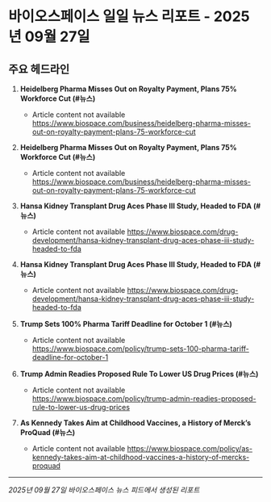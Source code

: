 # 바이오스페이스 일일 뉴스 리포트 - 2025년 09월 27일


## 주요 헤드라인

1. **Heidelberg Pharma Misses Out on Royalty Payment, Plans 75% Workforce Cut (#뉴스)**
   - Article content not available
   <https://www.biospace.com/business/heidelberg-pharma-misses-out-on-royalty-payment-plans-75-workforce-cut>

2. **Heidelberg Pharma Misses Out on Royalty Payment, Plans 75% Workforce Cut (#뉴스)**
   - Article content not available
   <https://www.biospace.com/business/heidelberg-pharma-misses-out-on-royalty-payment-plans-75-workforce-cut>

3. **Hansa Kidney Transplant Drug Aces Phase III Study, Headed to FDA (#뉴스)**
   - Article content not available
   <https://www.biospace.com/drug-development/hansa-kidney-transplant-drug-aces-phase-iii-study-headed-to-fda>

4. **Hansa Kidney Transplant Drug Aces Phase III Study, Headed to FDA (#뉴스)**
   - Article content not available
   <https://www.biospace.com/drug-development/hansa-kidney-transplant-drug-aces-phase-iii-study-headed-to-fda>

5. **Trump Sets 100% Pharma Tariff Deadline for October 1 (#뉴스)**
   - Article content not available
   <https://www.biospace.com/policy/trump-sets-100-pharma-tariff-deadline-for-october-1>

6. **Trump Admin Readies Proposed Rule To Lower US Drug Prices (#뉴스)**
   - Article content not available
   <https://www.biospace.com/policy/trump-admin-readies-proposed-rule-to-lower-us-drug-prices>

7. **As Kennedy Takes Aim at Childhood Vaccines, a History of Merck’s ProQuad (#뉴스)**
   - Article content not available
   <https://www.biospace.com/policy/as-kennedy-takes-aim-at-childhood-vaccines-a-history-of-mercks-proquad>


---
*2025년 09월 27일 바이오스페이스 뉴스 피드에서 생성된 리포트*